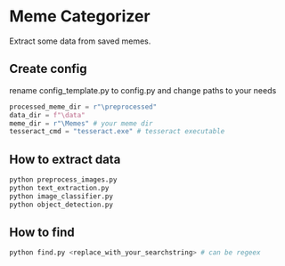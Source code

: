 # Meme Categorizer
Extract some data from saved memes.  

## Create config
rename config_template.py to config.py and change paths to your needs   
``` python
processed_meme_dir = r"\preprocessed"
data_dir = f"\data"
meme_dir = r"\Memes" # your meme dir
tesseract_cmd = "tesseract.exe" # tesseract executable
```

## How to extract data

``` bash
python preprocess_images.py
python text_extraction.py
python image_classifier.py
python object_detection.py
```

## How to find
``` bash
python find.py <replace_with_your_searchstring> # can be regeex  
```

